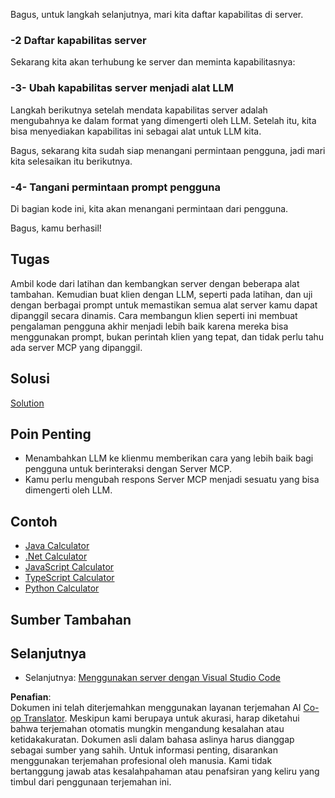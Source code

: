 <!--
CO_OP_TRANSLATOR_METADATA:
{
  "original_hash": "f74887f51a69d3f255cb83d0b517c623",
  "translation_date": "2025-07-04T18:11:38+00:00",
  "source_file": "03-GettingStarted/03-llm-client/README.md",
  "language_code": "id"
}
-->
Bagus, untuk langkah selanjutnya, mari kita daftar kapabilitas di server.

### -2 Daftar kapabilitas server

Sekarang kita akan terhubung ke server dan meminta kapabilitasnya:

### -3- Ubah kapabilitas server menjadi alat LLM

Langkah berikutnya setelah mendata kapabilitas server adalah mengubahnya ke dalam format yang dimengerti oleh LLM. Setelah itu, kita bisa menyediakan kapabilitas ini sebagai alat untuk LLM kita.

Bagus, sekarang kita sudah siap menangani permintaan pengguna, jadi mari kita selesaikan itu berikutnya.

### -4- Tangani permintaan prompt pengguna

Di bagian kode ini, kita akan menangani permintaan dari pengguna.

Bagus, kamu berhasil!

## Tugas

Ambil kode dari latihan dan kembangkan server dengan beberapa alat tambahan. Kemudian buat klien dengan LLM, seperti pada latihan, dan uji dengan berbagai prompt untuk memastikan semua alat server kamu dapat dipanggil secara dinamis. Cara membangun klien seperti ini membuat pengalaman pengguna akhir menjadi lebih baik karena mereka bisa menggunakan prompt, bukan perintah klien yang tepat, dan tidak perlu tahu ada server MCP yang dipanggil.

## Solusi

[Solution](/03-GettingStarted/03-llm-client/solution/README.md)

## Poin Penting

- Menambahkan LLM ke klienmu memberikan cara yang lebih baik bagi pengguna untuk berinteraksi dengan Server MCP.
- Kamu perlu mengubah respons Server MCP menjadi sesuatu yang bisa dimengerti oleh LLM.

## Contoh

- [Java Calculator](../samples/java/calculator/README.md)
- [.Net Calculator](../../../../03-GettingStarted/samples/csharp)
- [JavaScript Calculator](../samples/javascript/README.md)
- [TypeScript Calculator](../samples/typescript/README.md)
- [Python Calculator](../../../../03-GettingStarted/samples/python)

## Sumber Tambahan

## Selanjutnya

- Selanjutnya: [Menggunakan server dengan Visual Studio Code](../04-vscode/README.md)

**Penafian**:  
Dokumen ini telah diterjemahkan menggunakan layanan terjemahan AI [Co-op Translator](https://github.com/Azure/co-op-translator). Meskipun kami berupaya untuk akurasi, harap diketahui bahwa terjemahan otomatis mungkin mengandung kesalahan atau ketidakakuratan. Dokumen asli dalam bahasa aslinya harus dianggap sebagai sumber yang sahih. Untuk informasi penting, disarankan menggunakan terjemahan profesional oleh manusia. Kami tidak bertanggung jawab atas kesalahpahaman atau penafsiran yang keliru yang timbul dari penggunaan terjemahan ini.